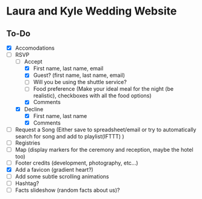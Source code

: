 # Laura and Kyle Wedding Website

## To-Do

- [x] Accomodations
- [ ] RSVP
    - [ ] Accept
        - [x] First name, last name, email
        - [x] Guest? (first name, last name, email)
        - [ ] Will you be using the shuttle service?
        - [ ] Food preference (Make your ideal meal for the night (be realistic), checkboxes with all the food options)
        - [x] Comments
    - [x] Decline
        - [x] First name, last name
        - [x] Comments
- [ ] Request a Song (Either save to spreadsheet/email or try to automatically search for song and add to playlist(IFTTT) )
- [ ] Registries
- [ ] Map (display markers for the ceremony and reception, maybe the hotel too)
- [ ] Footer credits (development, photography, etc...)
- [x] Add a favicon (gradient heart?)
- [ ] Add some subtle scrolling animations
- [ ] Hashtag?
- [ ] Facts slideshow (random facts about us)?

